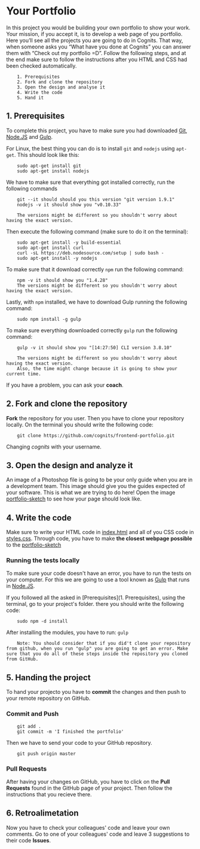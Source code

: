 # Your Portfolio 

In this project you would be building your own portfolio to show your work. Your mission, if you accept it, is to develop a web page of you portfolio. Here you’ll see all the projects you are going to do in Cognits. That way, when someone asks you “What have you done at Cognits” you can answer them with “Check out my portfolio =D”. Follow the following steps, and at the end make sure to follow the instructions after you HTML and CSS had been checked automatically. 


		1. Prerequisites 
		2. Fork and clone the repository
		3. Open the design and analyse it
		4. Write the code
		5. Hand it

## 1. Prerequisites 

To complete this project, you have to make sure you had downloaded [Git](http://www.git-scm.com),
[Node.JS](http://www.nodejs.org) and [Gulp](http://www.gulpjs.com).

For Linux, the best thing you can do is to install `git` and `nodejs` using `apt-get`. This should look like this:

		sudo apt-get install git
		sudo apt-get install nodejs


We have to make sure that everything got installed correctly, run the following commands  

		git --it should should you this version "git version 1.9.1"
		nodejs -v it should show you "v0.10.33"

		The versions might be different so you shouldn't worry about having the exact version.

Then execute the following command (make sure to do it on the terminal):

		sudo apt-get install -y build-essential
		sudo apt-get install curl
		curl -sL https://deb.nodesource.com/setup | sudo bash -
		sudo apt-get install -y nodejs

To make sure that it download correctly `npm` run the following command:

		npm -v it should show you "1.4.28"
		The versions might be different so you shouldn't worry about having the exact version.


Lastly, with `npm` installed, we have to download Gulp running the following command:

		sudo npm install -g gulp

To make sure everything downloaded correctly `gulp` run the following command:

		gulp -v it should show you "[14:27:50] CLI version 3.8.10"

		The versions might be different so you shouldn't worry about having the exact version.
		Also, the time might change because it is going to show your current time.


If you have a problem, you can ask your **coach**.

## 2. Fork and clone the repository

**Fork** the repository for you user. Then you have to clone your repository locally. On the terminal you should write the following code:

		git clone https://github.com/cognits/frontend-portfolio.git

Changing *cognits* with your username.

## 3. Open the design and analyze it

An image of a Photoshop file is going to be your only guide when you are in a development team. This image should give you the guides expected of your software. This is what we are trying to do here! Open the image [portfolio-sketch](portfolio-sketch.png) to see how your page should look like.


## 4. Write the code

Make sure to write your HTML code in [index.html](index.html) and all of you CSS code in [styles.css](css/styles.css). Through code, you have to make **the closest webpage possible** to the [portfolio-sketch](portfolio-sketch.png) 

### Running the tests locally

To make sure your code doesn't have an error, you have to run the tests on your computer. For this we are going to use a tool known as [Gulp](http://www.gulpjs.com) that runs in [Node.JS](http://www.nodejs.org).

If you followed all the asked in [Prerequisites](1. Prerequisites), using the terminal, go to your project's folder. there you should write the following code:

		sudo npm -d install

After installing the modules, you have to run: `gulp`

		Note: You should consider that if you did't clone your repository from github, when you run "gulp" you are going to get an error. Make sure that you do all of these steps inside the repository you cloned from GitHub. 
		

## 5. Handing the project

To hand your projecto you have to **commit** the changes and then push to your remote repository on GitHub.

### Commit and Push

		git add .
		git commit -m 'I finished the portfolio'

Then we have to send your code to your GitHub repository.

		git push origin master


### Pull Requests

After having your changes on GitHub, you have to click on the **Pull Requests** found in the GitHub page of your project. Then follow the instructions that you recieve there. 

## 6. Retroalimetation

Now you have to check your colleagues' code and leave your own comments. Go to one of your colleagues' code and leave 3 suggestions to their code **Issues**.
